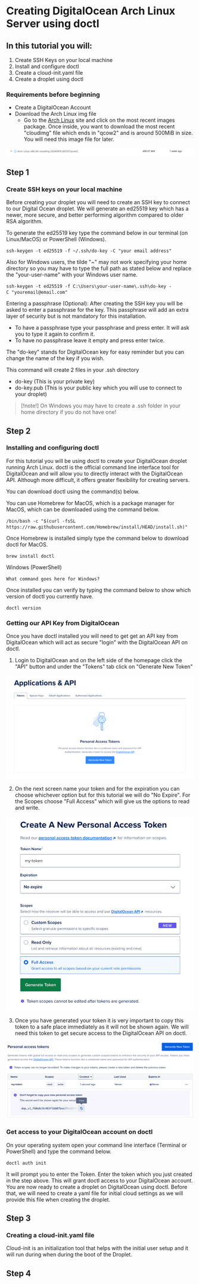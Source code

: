# Creating DigitalOcean Arch Linux Server using doctl

## In this tutorial you will:

1. Create SSH Keys on your local machine
2. Install and configure doctl
3. Create a cloud-init.yaml file
4. Create a droplet using doctl 

### Requirements before beginning 

- Create a DigitalOcean Account 
- Download the Arch Linux img file
  - Go to the [Arch Linux](https://gitlab.archlinux.org/archlinux/arch-boxes/-/packages/) site and click on the most recent images package. Once inside, you want to download the most recent "cloudimg" file which ends in "qcow2" and is around 500MiB in size. You will need this image file for later.

![](Screenshot%202024-09-25%20at%2011.02.22%20PM%203.png)

## Step 1

### Create SSH keys on your local machine

Before creating your droplet you will need to create an SSH key to connect to our Digital Ocean droplet. We will generate an ed25519 key which has a newer, more secure, and better performing algorithm compared to older RSA algorithm.

To generate the ed25519 key type the command below in our terminal (on Linux/MacOS) or PowerShell (Windows).

```
ssh-keygen -t ed25519 -f ~/.ssh/do-key -C "your email address"
```

Also for Windows users, the tilde "~" may not work specifying your home directory so you may have to type the full path as stated below and replace the "your-user-name" with your Windows user name.

```
ssh-keygen -t ed25519 -f C:\Users\your-user-name\.ssh\do-key -C "youremail@email.com"
```

Entering a passphrase (Optional): After creating the SSH key you will be asked to enter a passphrase for the key. This passphrase will add an extra layer of security but is not mandatory for this installation. 
- To have a passphrase type your passphrase and press enter. It will ask you to type it again to confirm it.
- To have no passphrase leave it empty and press enter twice.

The "do-key" stands for DigitalOcean key for easy reminder but you can change the name of the key if you wish.

This command will create 2 files in your .ssh directory 
- do-key (This is your private key)
- do-key.pub (This is your public key which you will use to connect to your droplet)

>[!note!] 
On Windows you may have to create a .ssh folder in your home directory if you do not have one!

## Step 2

### Installing and configuring doctl

For this tutorial you will be using doctl to create your DigitalOcean droplet running Arch Linux. doctl is the official command line interface tool for DigitalOcean and will allow you to directly interact with the DigitalOcean API. Although more difficult, it offers greater flexibility for creating servers. 

You can download doctl using the command(s) below.

You can use Homebrew for MacOS, which is a package manager for MacOS, which can be downloaded using the command below.
```
/bin/bash -c "$(curl -fsSL https://raw.githubusercontent.com/Homebrew/install/HEAD/install.sh)"
```

Once Homebrew is installed simply type the command below to download doctl for MacOS.
```
brew install doctl
```

Windows (PowerShell)
```
What command goes here for Windows?
```

Once installed you can verify by typing the command below to show which version of doctl you currently have.
```
doctl version
```

### Getting our API Key from DigitalOcean

Once you have doctl installed you will need to get get an API key from DigitalOcean which will act as secure "login" with the DigitalOcean API on doctl. 

1. Login to DigitalOcean and on the left side of the homepage click the "API" button and under the "Tokens" tab click on "Generate New Token"

![](Screenshot%202024-09-26%20at%201.09.58%20AM.png)

2. On the next screen name your token and for the expiration you can choose whichever option but for this tutorial we will do "No Expire". For the Scopes choose "Full Access" which will give us the options to read and write.

![](Screenshot%202024-09-26%20at%201.05.25%20AM.png)

3. Once you have generated your token it is very important to copy this token to a safe place immediately as it will not be shown again. We will need this token to get secure access to the DigitalOcean API on doctl.

![](Screenshot%202024-09-26%20at%201.05.53%20AM.png)

### Get access to your DigitalOcean account on doctl

On your operating system open your command line interface (Terminal or PowerShell) and type the command below. 

```
doctl auth init
```

It will prompt you to enter the Token. Enter the token which you just created in the step above. This will grant doctl access to your DigitalOcean account. You are now ready to create a droplet on DigitalOcean using doctl. Before that, we will need to create a yaml file for initial cloud settings as we will provide this file when creating the droplet. 
## Step 3

### Creating a cloud-init.yaml file

Cloud-init is an initialization tool that helps with the initial user setup and it will run during when during the boot of the Droplet. 



## Step 4

